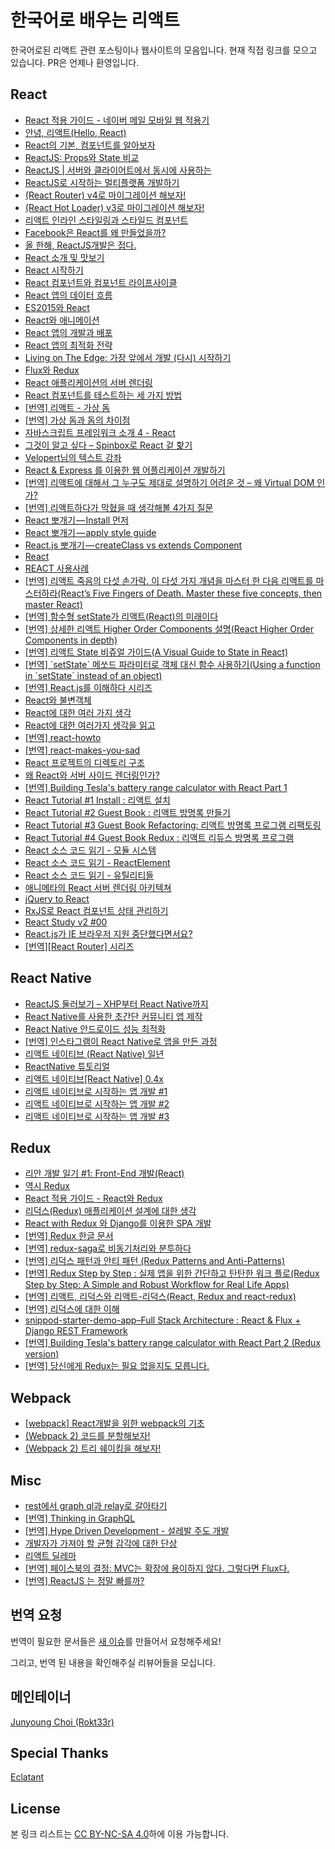 # 한국어로 배우는 리액트

한국어로된 리액트 관련 포스팅이나 웹사이트의 모음입니다. 현재 직접 링크를 모으고 있습니다. PR은 언제나 환영입니다.

## React

-   [React 적용 가이드 - 네이버 메일 모바일 웹 적용기](http://d2.naver.com/helloworld/4966453)
-   [안녕, 리액트(Hello, React)](http://blog.gaerae.com/2016/04/hello-react.html)
-   [React의 기본, 컴포넌트를 알아보자](https://medium.com/little-big-programming/react의-기본-컴포넌트를-알아보자-92c923011818#.uemkhn2ym)
-   [ReactJS: Props와 State 비교](https://wonhada.com/?topic=reactjs-props와-state-비교)
-   [ReactJS | 서버와 클라이어트에서 동시에 사용하는](https://www.slideshare.net/taggon/react-js-46357445)
-   [ReactJS로 시작하는 멀티플랫폼 개발하기](https://www.slideshare.net/taggon/reactjs-55995670)
-   [(React Router) v4로 마이그레이션 해보자!](https://perfectacle.github.io/2017/03/25/react-router-v4/)
-   [(React Hot Loader) v3로 마이그레이션 해보자!](https://perfectacle.github.io/2017/03/25/react-hot-loader-3/)
-   [리액트 인라인 스타일링과 스타일드 컴포넌트](https://medium.com/@jimkimau/리액트-인라인-스타일링과-스타일드-컴포넌트-f0514d32982a#.u8oi6gvge)
-   [Facebook은 React를 왜 만들었을까?](https://www.slideshare.net/jeokrang/facebook-react-55649927?ref=http://d2.naver.com/news/7030975)
-   [올 한해, ReactJS개발은 접다.](https://brunch.co.kr/@matthew-chang/14)
-   [React 소개 및 맛보기](http://webframeworks.kr/tutorials/react/react-intro-and-give-it-a-try/)
-   [React 시작하기](http://webframeworks.kr/getstarted/reactjs/)
-   [React 컴포넌트와 컴포넌트 라이프사이클](http://webframeworks.kr/tutorials/react/components-and-lifecycle/)
-   [React 앱의 데이터 흐름](http://webframeworks.kr/tutorials/react/react-dataflow/)
-   [ES2015와 React](http://webframeworks.kr/tutorials/react/es2015-react/)
-   [React와 애니메이션](http://webframeworks.kr/tutorials/react/react-animation/)
-   [React 앱의 개발과 배포](http://webframeworks.kr/tutorials/react/react-development-and-distribution/)
-   [React 앱의 최적화 전략](http://webframeworks.kr/tutorials/react/react-optimization/)
-   [Living on The Edge: 가장 앞에서 개발 (다시) 시작하기](https://spoqa.github.io/2015/05/14/living-on-the-edge.html)
-   [Flux와 Redux](http://webframeworks.kr/tutorials/react/flux/)
-   [React 애플리케이션의 서버 렌더링](http://webframeworks.kr/tutorials/react/server-side-rendering/)
-   [React 컴포넌트를 테스트하는 세 가지 방법](http://webframeworks.kr/tutorials/react/testing/)
-   [\[번역\] 리액트 - 가상 돔](http://webframeworks.kr/tutorials/translate/react-virtual-dom/)
-   [\[번역\] 가상 돔과 돔의 차이점](http://webframeworks.kr/tutorials/translate/virtual-dom/)
-   [자바스크립트 프레임워크 소개 4 - React](http://meetup.toast.com/posts/100)
-   [그것이 알고 싶다 – Spinbox로 React 겉 핥기](http://huns.me/development/1492)
-   [Velopert님의 텍스트 강좌](https://velopert.com/reactjs-tutorials)
-   [React & Express 를 이용한 웹 어플리케이션 개발하기](https://www.inflearn.com/course/react-강좌-velopert/)
-   [\[번역\] 리액트에 대해서 그 누구도 제대로 설명하기 어려운 것 – 왜 Virtual DOM 인가?](https://velopert.com/3236)
-   [\[번역\] 리액트하다가 막혔을 때 생각해볼 4가지 질문](https://velopert.com/3260)
-   [React 뽀개기 — Install 먼저](https://engineering.huiseoul.com/react-js-뽀개기-준비-d8cc1fefe641#.geuyzq66p)
-   [React 뽀개기 — apply style guide](https://engineering.huiseoul.com/react-뽀개기-apply-style-guide-473fb5efe52f#.olhgganbf)
-   [React.js 뽀개기 — createClass vs extends Component](https://engineering.huiseoul.com/react-js-뽀개기-createclass-vs-extends-component-825f6b6fe898#.3l65uyu92)
-   [React](https://www.slideshare.net/pheadra4/react-46872849)
-   [REACT 사용사례](http://fbdg.github.io/ironhee-2015-presentation/#/)
-   [\[번역\] 리액트 죽음의 다섯 손가락. 이 다섯 가지 개념을 마스터 한 다음 리액트를 마스터하라(React’s Five Fingers of Death. Master these five concepts, then master React)](https://www.vobour.com/book/view/fzfscDgHWQDeqr3B5)
-   [\[번역\] 함수형 setState가 리액트(React)의 미래이다](https://www.vobour.com/book/view/MPTQLpzxAHxzywcBc)
-   [\[번역\] 상세한 리액트 Higher Order Components 설명(React Higher Order Components in depth)](https://www.vobour.com/book/view/XSSFQ5wBzsCLAbbo4)
-   [\[번역\] 리액트 State 비쥬얼 가이드(A Visual Guide to State in React)](https://www.vobour.com/book/view/3wKFokAjFncKKCiQg)
-   [\[번역\] \`setState\` 메쏘드 파라미터로 객체 대신 함수 사용하기(Using a function in \`setState\` instead of an object)](https://www.vobour.com/book/view/kgFc5hdkZ5p7sm7tj)
-   [\[번역\] React.js를 이해하다 시리즈](http://blog.coderifleman.com/2015/06/23/learning-react-1/)
-   [React와 불변객체](http://blog.coderifleman.com/2015/08/16/react-and-immutable/)
-   [React에 대한 여러 가지 생각](http://youngrok.com/React에%20대한%20여러%20가지%20생각#_=_)
-   [React에 대한 여러가지 생각을 읽고](http://blog.coderifleman.com/2016/04/26/read-the-thinking-about-react/)
-   [\[번역\] react-howto](https://github.com/petehunt/react-howto/blob/master/README-ko.md)
-   [\[번역\] react-makes-you-sad](https://cdn.rawgit.com/ehrudxo/react-makes-you-sad/master/fatigue.svg)
-   [React 프로젝트의 디렉토리 구조](https://medium.com/@FourwingsY/react-프로젝트의-디렉토리-구조-bb183c0a426e#.q36tlor7g)
-   [왜 React와 서버 사이드 렌더링인가?](https://subicura.com/2016/06/20/server-side-rendering-with-react.html)
-   [\[번역\] Building Tesla's battery range calculator with React Part 1](https://gyver98.github.io/blog/development/react/2017/02/09/react-tesla-battery-range-calculator-part1-korean/)
-   [React Tutorial #1 Install : 리액트 설치](http://syaku.tistory.com/317)
-   [React Tutorial #2 Guest Book : 리액트 방명록 만들기](http://syaku.tistory.com/318)
-   [React Tutorial #3 Guest Book Refactoring: 리액트 방명록 프로그램 리팩토링](http://syaku.tistory.com/319)
-   [React Tutorial #4 Guest Book Redux : 리액트 리듀스 방명록 프로그램](http://syaku.tistory.com/320)
-   [React 소스 코드 읽기 - 모듈 시스템](http://blog.sapzil.org/2016/03/09/react-internals-modules/)
-   [React 소스 코드 읽기 - ReactElement](http://blog.sapzil.org/2016/03/17/react-internals-elements/)
-   [React 소스 코드 읽기 - 유틸리티들](http://blog.sapzil.org/2016/03/20/react-internals-utils/)
-   [애니메타의 React 서버 렌더링 아키텍쳐](http://blog.sapzil.org/2016/07/29/animeta-react-ssr/)
-   [jQuery to React](http://blog.sapzil.org/2014/08/10/jquery-to-react/)
-   [RxJS로 React 컴포넌트 상태 관리하기](http://blog.sapzil.org/2016/12/15/react-with-rx/)
-   [React Study v2 #00](https://blog.weirdx.io/post/38247)
-   [React.js가 IE 브라우저 지원 중단했다면서요?](https://medium.com/little-big-programming/react-js가-ie-브라우저-지원-중단했다면서요-a9734bc323cb#.ym56hg9ek)
-   [\[번역\]\[React Router\] 시리즈](http://yubylab.tistory.com/entry/React-Router-Lesson01-settingup)

## React Native

-   [ReactJS 둘러보기 – XHP부터 React Native까지](https://taegon.kim/archives/5097)
-   [React Native를 사용한 초간단 커뮤니티 앱 제작](https://www.slideshare.net/taggon/react-native)
-   [React Native 안드로이드 성능 최적화](https://taegon.kim/archives/5950)
-   [\[번역\] 인스타그램이 React Native로 앱을 만든 과정](https://taegon.kim/archives/5745)
-   [리액트 네이티브 (React Native) 일년](https://medium.com/@joyeon/리액트-네이티브-react-native-일년-a0556f2755aa#.i1q40rr3i)
-   [ReactNative 튜토리얼](https://g6ling.gitbooks.io/react-native-tutorial-korean/content/)
-   [리액트 네이티브\[React Native\] 0.4x](https://wonhada.com/?docs=리액트-네이티브react-native-0-41/기본the-basics/시작하기)
-   [리액트 네이티브로 시작하는 앱 개발 #1](https://realm.io/kr/news/react-native/)
-   [리액트 네이티브로 시작하는 앱 개발 #2](https://realm.io/kr/news/react-native2/)
-   [리액트 네이티브로 시작하는 앱 개발 #3](https://realm.io/kr/news/react-native3/)

## Redux

-   [리안 개발 일기 #1: Front-End 개발(React)](https://medium.com/@RianCommunity/리안-개발-일기-2-front-end-개발-react-9f6ccb5b016d)
-   [역시 Redux](https://www.slideshare.net/dalinaum/redux-55650128)
-   [React 적용 가이드 - React와 Redux](http://d2.naver.com/helloworld/1848131)
-   [리덕스(Redux) 애플리케이션 설계에 대한 생각](http://huns.me/development/1953)
-   [React with Redux 와 Django를 이용한 SPA 개발](http://webframeworks.kr/tutorials/react/react-django-full-stack-spa/)
-   [\[번역\] Redux 한글 문서](http://dobbit.github.io/redux/index.html)
-   [\[번역\] redux-saga로 비동기처리와 분투하다](./translated/deal-with-async-process-by-redux-saga.md)
-   [\[번역\] 리덕스 패턴과 안티 패턴 (Redux Patterns and Anti-Patterns)](https://www.vobour.com/book/view/TGJKKFN2TmyxaGDpN)
-   [\[번역\] Redux Step by Step : 실제 앱을 위한 간단하고 탄탄한 워크 플로(Redux Step by Step: A Simple and Robust Workflow for Real Life Apps)](https://www.vobour.com/book/view/SiDR6QXtoCayx7afd)
-   [\[번역\] 리액트, 리덕스와 리액트-리덕스(React, Redux and react-redux)](https://www.vobour.com/book/view/6vas6uCQF8GXDJDHt)
-   [\[번역\] 리덕스에 대한 이해](http://webframeworks.kr/tutorials/translate/understanding-redux/)
-   [snippod-starter-demo-app–Full Stack Architecture : React & Flux + Django REST Framework](http://www.shalomeir.com/2016/07/snippod-starter-demo-app-full-stack-react-redux-django/)
-   [\[번역\] Building Tesla's battery range calculator with React Part 2 (Redux version)](https://gyver98.github.io/blog/development/react/redux/2017/03/17/react-tesla-battery-range-calculator-part2-korean/)
-   [\[번역\] 당신에게 Redux는 필요 없을지도 모릅니다.](https://medium.com/@Dev_Bono/%EB%8B%B9%EC%8B%A0%EC%97%90%EA%B2%8C-redux%EB%8A%94-%ED%95%84%EC%9A%94-%EC%97%86%EC%9D%84%EC%A7%80%EB%8F%84-%EB%AA%A8%EB%A6%85%EB%8B%88%EB%8B%A4-b88dcd175754)

## Webpack

-   [\[webpack\] React개발을 위한 webpack의 기초](http://yubylab.tistory.com/entry/webpack-React개발을-위한-webpack의-기초)
-   [(Webpack 2) 코드를 분할해보자!](https://perfectacle.github.io/2017/03/13/webpack2-code-splitting/)
-   [(Webpack 2) 트리 쉐이킹을 해보자!](https://perfectacle.github.io/2017/03/12/webpack2-tree-shaking/)

## Misc

-   [rest에서 graph ql과 relay로 갈아타기](https://www.slideshare.net/deview/112rest-graph-ql-relay)
-   [\[번역\] Thinking in GraphQL](http://blog.sapzil.org/2015/10/07/thinking-in-graphql/)
-   [\[번역\] Hype Driven Development - 설레발 주도 개발](https://lazygyu.net/blog/hype_driven_development)
-   [개발자가 가져야 할 균형 감각에 대한 단상](http://huns.me/development/1775)
-   [리액트 딜레마](http://huns.me/development/2011)
-   [\[번역\] 페이스북의 결정: MVC는 확장에 용이하지 않다. 그렇다면 Flux다.](http://blog.coderifleman.com/2015/06/19/mvc-does-not-scale-use-flux-instead/)
-   [\[번역\] ReactJS 는 정말 빠를까?](http://yourakmoon.blogspot.kr/2015/06/is-reactjs-really-fast-15-06-01.html)

## 번역 요청

번역이 필요한 문서들은 [새 이슈](https://github.com/Rokt33r/learn-react-in-korean/issues/new)를 만들어서 요청해주세요!

그리고, 번역 된 내용을 확인해주실 리뷰어들을 모십니다.

## 메인테이너

[Junyoung Choi (Rokt33r)](https://github.com/rokt33r)

## Special Thanks

[Eclatant](https://github.com/Eclatant)

## License

본 링크 리스트는 [CC BY-NC-SA 4.0](https://creativecommons.org/licenses/by-nc-sa/4.0/)하에 이용 가능합니다.
